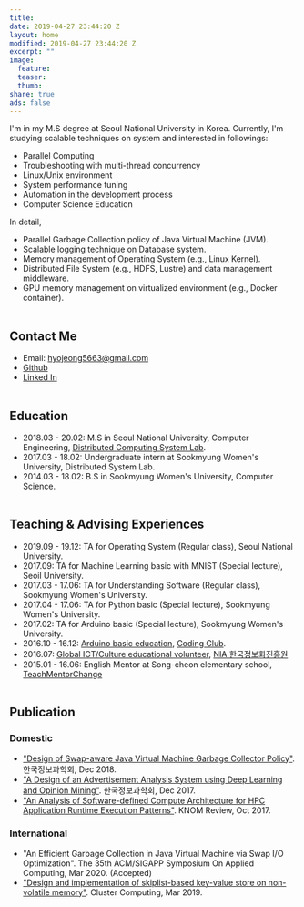 ```yaml
---
title:
date: 2019-04-27 23:44:20 Z
layout: home
modified: 2019-04-27 23:44:20 Z
excerpt: ""
image:
  feature:
  teaser:
  thumb:
share: true
ads: false
---
```


<!-- ## Hyo-jeong Lee. Seoul, Korea -->
I'm in my M.S degree at Seoul National University in Korea. Currently, I'm studying scalable techniques on system and interested in followings:
* Parallel Computing
* Troubleshooting with multi-thread concurrency
* Linux/Unix environment
* System performance tuning
* Automation in the development process
* Computer Science Education

In detail, 
* Parallel Garbage Collection policy of Java Virtual Machine (JVM).
* Scalable logging technique on Database system.
* Memory management of Operating System (e.g., Linux Kernel).
* Distributed File System (e.g., HDFS, Lustre) and data management middleware.
* GPU memory management on virtualized environment (e.g., Docker container).
<br /><br />

## Contact Me
* Email: hyojeong5663@gmail.com
* <a href="https://github.com/hyojeonglee">Github</a>
* <a href="https://www.linkedin.com/in/hyo-jeong-lee-09a169137/">Linked In</a>
<br /><br />

## Education
* 2018.03 - 20.02: M.S in Seoul National University, Computer Engineering, <a href="http://dcslab.snu.ac.kr">Distributed Computing System Lab</a>.
* 2017.03 - 18.02: Undergraduate intern at Sookmyung Women's University, Distributed System Lab.
* 2014.03 - 18.02: B.S in Sookmyung Women's University, Computer Science.
<br /><br />

## Teaching & Advising Experiences
* 2019.09 - 19.12: TA for Operating System (Regular class), Seoul National University.
* 2017.09: TA for Machine Learning basic with MNIST (Special lecture), Seoil University. 
* 2017.03 - 17.06: TA for Understanding Software (Regular class), Sookmyung Women's University.
* 2017.04 - 17.06: TA for Python basic (Special lecture), Sookmyung Women's University.
* 2017.02: TA for Arduino basic (Special lecture), Sookmyung Women's University.
* 2016.10 - 16.12: <a href="https://blog.naver.com/hyon2224/220875764962">Arduino basic education</a>, <a href="http://codingclubs.org/">Coding Club</a>.
* 2016.07: <a href="https://blog.naver.com/hyon2224/220801760095">Global ICT/Culture educational volunteer</a>, <a href="https://kiv.nia.or.kr/front/main/main.do">NIA 한국정보화진흥원</a>
* 2015.01 - 16.06: English Mentor at Song-cheon elementary school, <a href="https://www.facebook.com/TeachMentorChange/">TeachMentorChange</a>
<br /><br />

## Publication
### Domestic
* <a href="http://www.dbpia.co.kr/journal/articleDetail?nodeId=NODE07613487&language=ko_KR">"Design of Swap-aware Java Virtual Machine Garbage Collector Policy"</a>. 한국정보과학회, Dec 2018.
* <a href="http://www.dbpia.co.kr/journal/articleDetail?nodeId=NODE07322804&language=ko_KR">"A Design of an Advertisement Analysis System using Deep Learning and Opinion Mining"</a>. 한국정보과학회, Dec 2017.
* <a href="http://www.riss.kr/search/detail/DetailView.do?p_mat_type=1a0202e37d52c72d&control_no=85c2082643d709c9c85d2949c297615a#redirect">"An Analysis of Software-defined Compute Architecture for HPC Application Runtime Execution Patterns"</a>. KNOM Review, Oct 2017.

### International
* "An Efficient Garbage Collection in Java Virtual Machine via Swap I/O Optimization". The 35th ACM/SIGAPP Symposium On Applied Computing, Mar 2020. (Accepted)
* <a href="https://link.springer.com/article/10.1007/s10586-019-02925-1">"Design and implementation of skiplist-based key-value store on non-volatile memory"</a>. Cluster Computing, Mar 2019.

